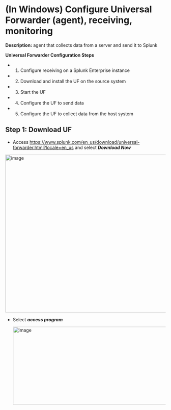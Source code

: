# (In Windows) Configure Universal Forwarder (agent), receiving, monitoring
**Description:** agent that collects data from a server and send it to Splunk

  **Universal Forwarder Configuration Steps**
*    1. Configure receiving on a Splunk Enterprise instance
*    2. Download and install the UF on the source system
*    3. Start the UF
*    4. Configure the UF to send data
*    5. Configure the UF to collect data from the host system

## Step 1: Download UF
*  Access https://www.splunk.com/en_us/download/universal-forwarder.html?locale=en_us and select ***Download Now***
  
  <img width="1159" height="495" alt="image" src="https://github.com/user-attachments/assets/2266b6bf-2a27-4c9b-9bf1-57c5edbad774" />

* Select ***access program***

  <img width="754" height="244" alt="image" src="https://github.com/user-attachments/assets/300fe379-cc0d-4b31-b345-7432a61dc537" />



